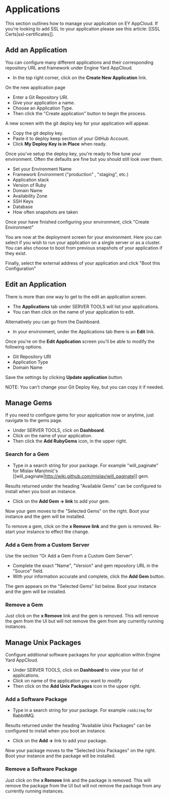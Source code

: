 # Applications

This section outlines how to manage your application on EY AppCloud. If you're looking to add SSL to your application please see this article: [[SSL Certs|ssl-certificates]].

## Add an Application

You can configure many different applications and their corresponding repository URL and framework under Engine Yard AppCloud.

  - In the top right corner, click on the **Create New Application** link.

On the new application page

  - Enter a Git Repository URI.
  - Give your application a name.
  - Choose an Application Type.
  - Then click the "Create application" button to begin the process.

A new screen with the git deploy key for your application will appear.

  - Copy the git deploy key.
  - Paste it to deploy keep section of your GitHub Account.
  - Click **My Deploy Key is in Place** when ready.

Once you've setup the deploy key, you're ready to fine tune your environment. Often the defaults are fine but you should still look over them. 

  * Set your Environment Name 
  * Framework Environment ("production" , "staging", etc.)
  * Application stack
  * Version of Ruby
  * Domain Name 
  * Availability Zone
  * SSH Keys
  * Database
  * How often snapshots are taken

Once your have finished configuring your environment, click "Create Environment" 

You are now at the deployment screen for your environment. Here you can select if you wish to run your application on a single server or as a cluster. You can also choose to boot from previous snapshots of your application if they exist.

Finally, select the external address of your application and click "Boot this Configuration"


## Edit an Application

There is more than one way to get to the edit an application screen.

  * The **Applications** tab under SERVER TOOLS will list your applications.
  * You can then click on the name of your application to edit.

Alternatively you can go from the Dashboard.

  * In your environment, under the Applications tab there is an **Edit** link.

Once you're on the **Edit Application** screen you'll be able to modify the following options.

  * Git Repository URI
  * Application Type
  * Domain Name

Save the settings by clicking **Update application** button.

NOTE: You can't change your Git Deploy Key, but you can copy it if needed.



## Manage Gems

If you need to configure gems for your application now or anytime, just navigate to the gems page.

  - Under SERVER TOOLS, click on **Dashboard**.
  - Click on the name of your application.
  - Then click the **Add RubyGems** icon, in the upper right.


### Search for a Gem


  * Type in a search string for your package. For example "will_paginate" for Mislav Marohnić's [[will_paginate|http://wiki.github.com/mislav/will_paginate]] gem.

Results returned under the heading "Available Gems" can be configured to install when you boot an instance.

  * Click on the **Add Gem -> link** to add your gem.

Now your gem moves to the "Selected Gems" on the right. Boot your instance and the gem will be installed.

To remove a gem, click on the **x Remove link** and the gem is removed. Re-start your instance to effect the change.

### Add a Gem from a Custom Server


Use the section "Or Add a Gem From a Custom Gem Server".

  - Complete the exact "Name", "Version" and gem repository URL in the "Source" field.
  - With your information accurate and complete, click the **Add Gem** button.

The gem appears on the "Selected Gems" list below. Boot your instance and the gem will be installed.

### Remove a Gem

Just click on the **x Remove** link and the gem is removed.  This will remove the gem from the UI but will not remove the gem from any currently running instances.


## Manage Unix Packages

Configure additional software packages for your application within Engine Yard AppCloud.

  - Under SERVER TOOLS, click on **Dashboard** to view your list of applications.
  - Click on name of the application you want to modify
  - Then click on the **Add Unix Packages** icon in the upper right.

### Add a Software Package

  * Type in a search string for your package.  For example `rabbitmq` for RabbitMQ.

Results returned under the heading "Available Unix Packages" can be configured to install when you boot an instance.

  * Click on the **Add ->** link to add your package.

Now your package moves to the "Selected Unix Packages" on the right.  Boot your instance and the package will be installed.

### Remove a Software Package

Just click on the **x Remove** link and the package is removed.  This will remove the package from the UI but will not remove the package from any currently running instances.
